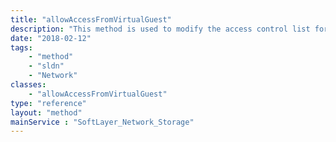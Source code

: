```yaml
---
title: "allowAccessFromVirtualGuest"
description: "This method is used to modify the access control list for this Storage volume.  The SoftLayer_Virtual_Guest objects which have been allowed access to this storage will be listed in the allowedVirtualGuests property of this storage volume. "
date: "2018-02-12"
tags:
    - "method"
    - "sldn"
    - "Network"
classes:
    - "allowAccessFromVirtualGuest"
type: "reference"
layout: "method"
mainService : "SoftLayer_Network_Storage"
---
```

